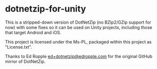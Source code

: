 # dotnetzip-for-unity #
This is a stripped-down version of DotNetZip (no BZip2/GZip support for now) with some fixes so it can be used on Unity projects, including those that target Android and iOS.

This project is licensed under the Ms-PL, packaged within this project as
"License.txt".

Thanks to Ed Ropple <ed+dotnetzip@edropple.com> for the original GitHub mirror of DotNetZip.
